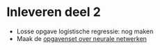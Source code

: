 # Inleveren deel 2

* Losse opgave logistische regressie: nog maken
* Maak de [opgavenset over neurale netwerken](opgave2-2.md)
